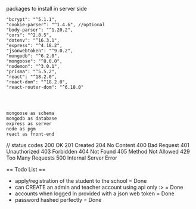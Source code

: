    packages to install in server side

    "bcrypt": "^5.1.1",
    "cookie-parser": "^1.4.6", //optional
    "body-parser": "^1.20.2",
    "cors": "^2.8.5",
    "dotenv": "^16.3.1",
    "express": "^4.18.2",
    "jsonwebtoken": "^9.0.2",
    "mongodb": "^6.2.0",
    "mongoose": "^8.0.0",
    "nodemon": "^3.0.1",
    "prisma": "^5.5.2",
    "react": "^18.2.0",
    "react-dom": "^18.2.0",
    "react-router-dom": "^6.18.0"




    mongoose as schema
    mongodb as database
    express as server 
    node as pgm
    react as front-end

// status codes
200 OK
201 Created
204 No Content
400 Bad Request
401 Unauthorized
403 Forbidden
404 Not Found
405 Method Not Allowed
429 Too Many Requests
500 Internal Server Error


== Todo List ==

- apply/registration of the student to the school = Done
- can CREATE an admin and teacher account using api only :> = Done 
- accounts when logged in provided with a json web token = Done
- password hashed perfectly = Done




